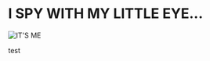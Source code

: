 # I SPY WITH MY LITTLE EYE...

![IT'S ME](https://cdn.discordapp.com/attachments/417341511450099714/474405098588602398/JPEG_20180723_102257.jpg)


test